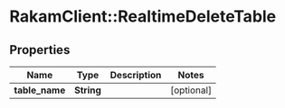 # RakamClient::RealtimeDeleteTable

## Properties
Name | Type | Description | Notes
------------ | ------------- | ------------- | -------------
**table_name** | **String** |  | [optional] 


